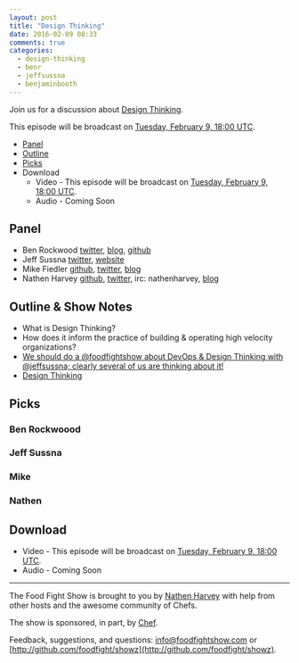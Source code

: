 ```yaml
---
layout: post
title: "Design Thinking"
date: 2016-02-09 08:33
comments: true
categories:
  - design-thinking
  - benr
  - jeffsussna
  - benjaminbooth
---
```


Join us for a discussion about [Design Thinking](https://en.wikipedia.org/wiki/Design_thinking).

This episode will be broadcast on [Tuesday, February 9, 18:00 UTC](http://everytimezone.com/#2016-02-09,360,cn3).


* [Panel](http://foodfightshow.org/2016/01/design-thinking.html#panel)
* [Outline](http://foodfightshow.org/2016/01/design-thinking.html#outline)
* [Picks](http://foodfightshow.org/2016/01/design-thinking.html#picks)
* Download
  * Video - This episode will be broadcast on [Tuesday, February 9, 18:00 UTC](http://everytimezone.com/#2016-02-09,360,cn3).
  * Audio - Coming Soon

Panel<a name="panel"></a>
-----

* Ben Rockwood [twitter](https://twitter.com/benr), [blog](http://cuddletech.com/?page_id=834), [github](https://github.com/benr)
* Jeff Sussna [twitter](https://twitter.com/jeffsussna), [website](http://ingineering.it/)
* Mike Fiedler [github](http://github.com/miketheman), [twitter](http://twitter.com/mikefiedler), [blog](http://www.miketheman.net)
* Nathen Harvey [github](http://github.com/nathenharvey), [twitter](http://twitter.com/nathenharvey), irc: nathenharvey, [blog](http://nathenharvey.com)

Outline & Show Notes<a name="outline"></a>
-------

* What is Design Thinking?
* How does it inform the practice of building & operating high velocity organizations?
* [We should do a @foodfightshow  about DevOps & Design Thinking with @jeffsussna; clearly several of us are thinking about it!](https://twitter.com/benr/status/646440096460242944)
* [Design Thinking](http://sysadvent.blogspot.com/2016/01/gcday-3-design-thinking.html)

Picks<a name="picks"></a>
-----

### Ben Rockwoood

### Jeff Sussna

### Mike

### Nathen


Download
--------
* Video - This episode will be broadcast on [Tuesday, February 9, 18:00 UTC](http://everytimezone.com/#2016-02-09,360,cn3).
* Audio - Coming Soon

<hr />

The Food Fight Show is brought to you by [Nathen Harvey](https://twitter.com/nathenharvey) with help from other hosts and the awesome community of Chefs.

The show is sponsored, in part, by [Chef](http://www.chef.io).

Feedback, suggestions, and questions:  [info@foodfightshow.com](mailto:info@foodfightshow.com) or  [http://github.com/foodfight/showz](http://github.com/foodfight/showz).
